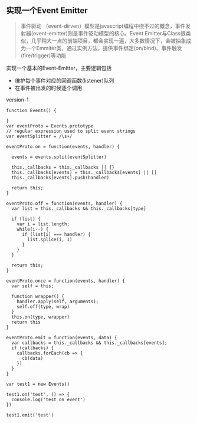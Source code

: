 ## 实现一个Event Emitter

> 事件驱动 （event-dirven）模型是javascript编程中绕不过的概念，事件发射器(event-emitter)则是事件驱动模型的核心。Event Emitter与Class很类似，几乎稍大一点的前端项目，都会实现一遍，大多数情况下，会被抽象成为一个Emmiter类，通过实例方法，提供事件绑定(on/bind)、事件触发(fire/trigger)等功能

实现一个基本的Event-Emitter，主要逻辑包括
- 维护每个事件对应的回调函数(listener)队列
- 在事件被出发的时候逐个调用


version-1
```
function Events() {

}
var eventProto = Events.prototype
// regular expression used to split event strings
var eventSplitter = /\s+/

eventProto.on = function(events, handler) {

  events = events.split(eventSplitter)
  
  this._callbacks = this._callbacks || {}
  this._callbacks[events] = this._callbacks[events] || []
  this._callbacks[events].push(handler)

  return this;
}

eventProto.off = function(events, handler) {
  var list = this._callbacks && this._callbacks[type]

  if (list) {
    var i = list.length;
    while(i--) {
      if (list[i] === handler) {
        list.splice(i, 1)
      }
    }
  }

  return this;
}

eventProto.once = function(events, handler) {
  var self = this;

  function wrapper() {
    handler.apply(self, arguments);
    self.off(type, wrap)
  }
  this.on(type, wrapper)
  return this
}

eventProto.emit = function(events, data) {
  var callbacks = this._callbacks && this._callbacks[events];
  if (callbacks) {
    callbacks.forEach(cb => {
      cb(data)
    })
  }
}

var test1 = new Events()

test1.on('test', () => {
  console.log('test on event')
})

test1.emit('test')
```
